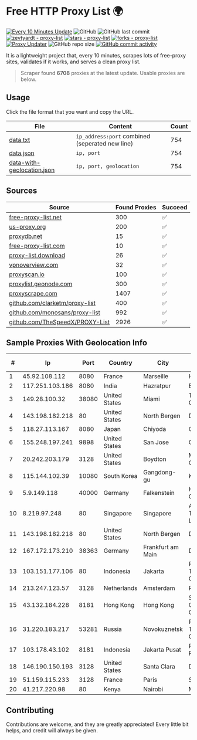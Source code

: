 
# Free HTTP Proxy List 🌍

[![Every 10 Minutes Update](https://github.com/mertguvencli/http-proxy-list/actions/workflows/main.yml/badge.svg?branch=main)](https://github.com/mertguvencli/http-proxy-list/actions/workflows/main.yml)
![GitHub](https://img.shields.io/github/license/mertguvencli/http-proxy-list)
![GitHub last commit](https://img.shields.io/github/last-commit/mertguvencli/http-proxy-list)
[![zevtyardt - proxy-list](https://img.shields.io/static/v1?label=zevtyardt&message=proxy-list&color=blue&logo=github)](https://github.com/zevtyardt/proxy-list "Go to GitHub repo")
[![stars - proxy-list](https://img.shields.io/github/stars/zevtyardt/proxy-list?style=social)](https://github.com/zevtyardt/proxy-list)
[![forks - proxy-list](https://img.shields.io/github/forks/zevtyardt/proxy-list?style=social)](https://github.com/zevtyardt/proxy-list)
[![Proxy Updater](https://github.com/zevtyardt/proxy-list/workflows/Proxy%20Updater/badge.svg)](https://github.com/zevtyardt/proxy-list/actions?query=workflow:"Proxy+Updater")
![GitHub repo size](https://img.shields.io/github/repo-size/zevtyardt/proxy-list)
[![GitHub commit activity](https://img.shields.io/github/commit-activity/m/zevtyardt/proxy-list?logo=commits)](https://github.com/zevtyardt/proxy-list/commits/main)

It is a lightweight project that, every 10 minutes, scrapes lots of free-proxy sites, validates if it works, and serves a clean proxy list.

> Scraper found **6708** proxies at the latest update. Usable proxies are below.

## Usage

Click the file format that you want and copy the URL.

|File|Content|Count|
|----|-------|-----|
|[data.txt](https://raw.githubusercontent.com/mertguvencli/http-proxy-list/main/proxy-list/data.txt)|`ip_address:port` combined (seperated new line)|754|
|[data.json](https://raw.githubusercontent.com/mertguvencli/http-proxy-list/main/proxy-list/data.json)|`ip, port`|754|
|[data-with-geolocation.json](https://raw.githubusercontent.com/mertguvencli/http-proxy-list/main/proxy-list/data-with-geolocation.json)|`ip, port, geolocation`|754|

## Sources

|Source|Found Proxies|Succeed|
|------|-------------|-------|
|[free-proxy-list.net](https://free-proxy-list.net)|300|✅|
|[us-proxy.org](https://www.us-proxy.org)|200|✅|
|[proxydb.net](http://proxydb.net)|15|✅|
|[free-proxy-list.com](https://free-proxy-list.com/?page=&port=&type%5B%5D=http&type%5B%5D=https&up_time=0&search=Search)|10|✅|
|[proxy-list.download](https://www.proxy-list.download/HTTP)|26|✅|
|[vpnoverview.com](https://vpnoverview.com/privacy/anonymous-browsing/free-proxy-servers)|32|✅|
|[proxyscan.io](https://www.proxyscan.io)|100|✅|
|[proxylist.geonode.com](https://proxylist.geonode.com/api/proxy-list?limit=300&page=1&sort_by=lastChecked&sort_type=desc&protocols=http,https)|300|✅|
|[proxyscrape.com](https://api.proxyscrape.com/v2/?request=displayproxies&protocol=http&timeout=10000&country=all&ssl=all&anonymity=all)|1407|✅|
|[github.com/clarketm/proxy-list](https://raw.githubusercontent.com/clarketm/proxy-list/master/proxy-list-raw.txt)|400|✅|
|[github.com/monosans/proxy-list](https://raw.githubusercontent.com/monosans/proxy-list/main/proxies/http.txt)|992|✅|
|[github.com/TheSpeedX/PROXY-List](https://raw.githubusercontent.com/TheSpeedX/PROXY-List/master/http.txt)|2926|✅|


## Sample Proxies With Geolocation Info

|#|Ip|Port|Country|City|Internet Service Provider|
|-|--|----|-------|----|-------------------------|
|1|45.92.108.112|8080|France|Marseille|Hosteur SAS|
|2|117.251.103.186|8080|India|Hazratpur|BSNL Internet|
|3|149.28.100.32|38080|United States|Miami|The Constant Company|
|4|143.198.182.218|80|United States|North Bergen|DigitalOcean, LLC|
|5|118.27.113.167|8080|Japan|Chiyoda|GMO Internet, Inc.|
|6|155.248.197.241|9898|United States|San Jose|Oracle Corporation|
|7|20.242.203.179|3128|United States|Boydton|Microsoft Corporation|
|8|115.144.102.39|10080|South Korea|Gangdong-gu|Korea Telecom|
|9|5.9.149.118|40000|Germany|Falkenstein|Hetzner Online GmbH|
|10|8.219.97.248|80|Singapore|Singapore|Alibaba (US) Technology Co., Ltd.|
|11|143.198.182.218|80|United States|North Bergen|DigitalOcean, LLC|
|12|167.172.173.210|38363|Germany|Frankfurt am Main|DigitalOcean, LLC|
|13|103.151.177.106|80|Indonesia|Jakarta|PT JASAMARGA TOLLROAD OPERATOR|
|14|213.247.123.57|3128|Netherlands|Amsterdam|Routit BV|
|15|43.132.184.228|8181|Hong Kong|Hong Kong|Shenzhen Tencent Computer Systems Company Limited|
|16|31.220.183.217|53281|Russia|Novokuznetsk|Regional Digital Telecommunication Company|
|17|103.178.43.102|8181|Indonesia|Jakarta Pusat|PT Jaring Solusi Persada|
|18|146.190.150.193|3128|United States|Santa Clara|DigitalOcean, LLC|
|19|51.159.115.233|3128|France|Paris|SCALEWAY|
|20|41.217.220.98|80|Kenya|Nairobi|MyISP Ltd|



## Contributing

Contributions are welcome, and they are greatly appreciated! Every
little bit helps, and credit will always be given.

